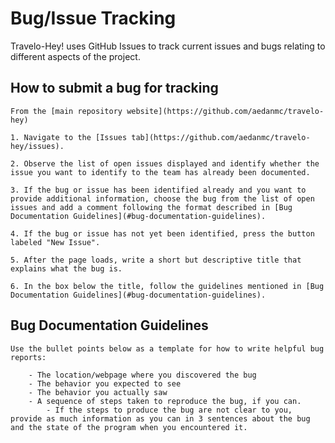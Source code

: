 # Bug/Issue Tracking

Travelo-Hey! uses GitHub Issues to track current issues and bugs relating to different aspects of the project.

## How to submit a bug for tracking

    From the [main repository website](https://github.com/aedanmc/travelo-hey) 

    1. Navigate to the [Issues tab](https://github.com/aedanmc/travelo-hey/issues). 

    2. Observe the list of open issues displayed and identify whether the issue you want to identify to the team has already been documented.

    3. If the bug or issue has been identified already and you want to provide additional information, choose the bug from the list of open issues and add a comment following the format described in [Bug Documentation Guidelines](#bug-documentation-guidelines).

    4. If the bug or issue has not yet been identified, press the button labeled "New Issue".

    5. After the page loads, write a short but descriptive title that explains what the bug is.

    6. In the box below the title, follow the guidelines mentioned in [Bug Documentation Guidelines](#bug-documentation-guidelines).


## Bug Documentation Guidelines

    Use the bullet points below as a template for how to write helpful bug reports:

        - The location/webpage where you discovered the bug
        - The behavior you expected to see
        - The behavior you actually saw
        - A sequence of steps taken to reproduce the bug, if you can.
            - If the steps to produce the bug are not clear to you, provide as much information as you can in 3 sentences about the bug and the state of the program when you encountered it.